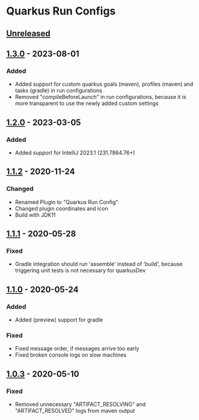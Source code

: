 # Quarkus Run Configs

## [Unreleased]

## [1.3.0] - 2023-08-01

### Added
- Added support for custom quarkus goals (maven), profiles (maven) and tasks (gradle) in run configurations
- Removed "compileBeforeLaunch" in run configurations, because it is more transparent to use the newly added custom settings

## [1.2.0] - 2023-03-05

### Added
- Added support for IntelliJ 2023.1 (231.7864.76+)

## [1.1.2] - 2020-11-24

### Changed
- Renamed Plugin to "Quarkus Run Config"
- Changed plugin coordinates and icon
- Build with JDK11

## [1.1.1] - 2020-05-28

### Fixed
- Gradle integration should run 'assemble' instead of 'build', because triggering unit tests is not necessary for quarkusDev

## [1.1.0] - 2020-05-24

### Added
- Added (preview) support for gradle

### Fixed
- Fixed message order, if messages arrive too early
- Fixed broken console logs on slow machines

## [1.0.3] - 2020-05-10

### Fixed
- Removed unnecessary "ARTIFACT_RESOLVING" and "ARTIFACT_RESOLVED" logs from maven output

[Unreleased]: https://github.com/conceptivesolutions/quarkus-intellij-plugin/compare/v1.3.0...HEAD
[1.3.0]: https://github.com/conceptivesolutions/quarkus-intellij-plugin/compare/v1.2.0...v1.3.0
[1.2.0]: https://github.com/conceptivesolutions/quarkus-intellij-plugin/compare/v1.1.2...v1.2.0
[1.1.2]: https://github.com/conceptivesolutions/quarkus-intellij-plugin/compare/v1.1.1...v1.1.2
[1.1.1]: https://github.com/conceptivesolutions/quarkus-intellij-plugin/compare/v1.1.0...v1.1.1
[1.1.0]: https://github.com/conceptivesolutions/quarkus-intellij-plugin/compare/v1.0.3...v1.1.0
[1.0.3]: https://github.com/conceptivesolutions/quarkus-intellij-plugin/commits/v1.0.3

